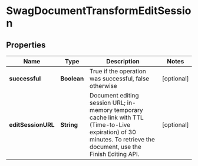 
# SwagDocumentTransformEditSession

## Properties
Name | Type | Description | Notes
------------ | ------------- | ------------- | -------------
**successful** | **Boolean** | True if the operation was successful, false otherwise |  [optional]
**editSessionURL** | **String** | Document editing session URL; in-memory temporary cache link with TTL (Time-to-Live expiration) of 30 minutes.  To retrieve the document, use the Finish Editing API. |  [optional]



